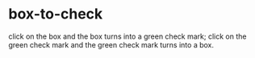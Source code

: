 # box-to-check
click on the box and the box turns into a green check mark; click on the green check mark and the green check mark turns into a box.
